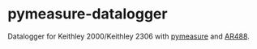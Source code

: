 # pymeasure-datalogger
Datalogger for Keithley 2000/Keithley 2306 with [pymeasure](https://github.com/pymeasure/pymeasure) and [AR488](https://github.com/Twilight-Logic/AR488).
